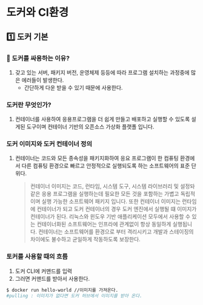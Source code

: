 # 도커와 CI환경

## 1️⃣ 도커 기본

### 🎵 도커를 싸용하는 이유?

1. 갖고 있는 서버, 패키지 버전, 운영체제 등등에 따라 프로그램 설치하는 과정중에 많은 에러들이 발생한다.
   - 간단하게 다운 받을 수 있기 때문에 사용한다.

### 도커란 무엇인가?

1. 컨테이너를 사용하여 응용프로그램을 더 쉽게 만들고 배포하고 실행할 수 있도록 설게된 도구이며 컨테이너 기반의 오픈소스 가상화 플랫폴 입니다.

### 도커 이미지와 도커 컨테이너 정의

1. 컨테이너는 코드와 모든 종속성을 패키지화하여 응요 프로그램이 한 컴퓨팅 환경에서 다른 컴퓨팅 환경으로 빠르고 안정적으로 실행되도록 하는 소프트웨어의 표준 단위다.

   > 컨테이너 이미지는 코드, 런타임, 시스템 도구, 시스템 라이브러리 및 설정돠 같은 응용 프로그램을 실행하는데 필요한 모든 것을 포함하는 가볍고 독립적이며 실행 가능한 소프트웨어 패키지 입니다. 또한 컨테이너 이미지는 런타임에 컨테이너가 되고 도커 컨테이너의 경우 도커 엔진에서 실행될 떄 이미지가 컨테이너가 된다. 리눅스와 윈도우 기반 애플리케이션 모두에서 사용할 수 있는 컨테이너화된 소프트웨어는 인프라에 관계없이 항상 동일하게 실행됩니다. 컨테이너는 소프트웨어를 환경으로 부터 격리시키고 개발과 스테이징의 차이에도 불수하고 균일하게 작동하도록 보장한다.

### 토커를 사용할 때의 흐름

1. 도커 CLI에 커맨드를 입력
2. 그러면 커맨드를 받아서 사용한다.

```bash
$ docker run hello-world //이미지를 가져온다.
#pulling : 이미지가 없다면 도커 허브에서 이미지를 받아 온다.
```
